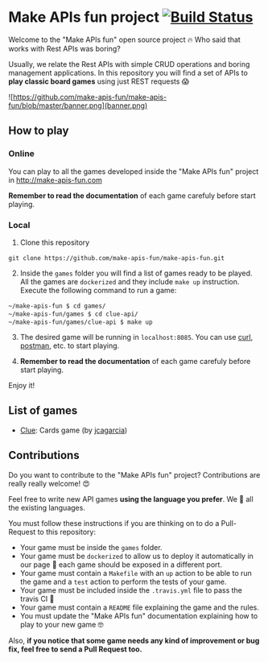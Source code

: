 # Make APIs fun project [![Build Status](https://travis-ci.com/make-apis-fun/make-apis-fun.svg?branch=master)](https://travis-ci.com/make-apis-fun/make-apis-fun)

Welcome to the "Make APIs fun" open source project 🔥 Who said that works with Rest APIs was boring?

Usually, we relate the Rest APIs with simple CRUD operations and boring management applications. In this repository you will find a set of APIs to **play classic board games** using just REST requests 😱

![https://github.com/make-apis-fun/make-apis-fun/blob/master/banner.png](banner.png)

## How to play

### Online

You can play to all the games developed inside the "Make APIs fun" project in http://make-apis-fun.com

**Remember to read the documentation** of each game carefuly before start playing.

### Local

1. Clone this repository
```
git clone https://github.com/make-apis-fun/make-apis-fun.git
```
2. Inside the `games` folder you will find a list of games ready to be played. All the games are `dockerized` and they include `make up` instruction. Execute the following command to run a game:
```
~/make-apis-fun $ cd games/
~/make-apis-fun/games $ cd clue-api/
~/make-apis-fun/games/clue-api $ make up
```
3. The desired game will be running in `localhost:8085`. You can use [curl](https://github.com/curl/curl), [postman](https://github.com/postmanlabs), etc. to start playing.

4. **Remember to read the documentation** of each game carefuly before start playing.

Enjoy it!

## List of games

* [Clue](https://github.com/make-apis-fun/make-apis-fun/tree/master/games/clue-api): Cards game (by [jcagarcia](https://github.com/jcagarcia))

## Contributions

Do you want to contribute to the "Make APIs fun" project? Contributions are really really welcome! 😍

Feel free to write new API games **using the language you prefer**. We 💛 all the existing languages.

You must follow these instructions if you are thinking on to do a Pull-Request to this repository:

* Your game must be inside the `games` folder.
* Your game must be `dockerized` to allow us to deploy it automatically in our page 🙂 each game should be exposed in a different port.
* Your game must contain a `Makefile` with an `up` action to be able to run the game and a `test` action to perform the tests of your game.
* Your game must be included inside the `.travis.yml` file to pass the travis CI 🚨
* Your game must contain a `README` file explaining the game and the rules.
* You must update the "Make APIs fun" documentation explaining how to play to your new game 🤓 

Also, **if you notice that some game needs any kind of improvement or bug fix, feel free to send a Pull Request too.**
